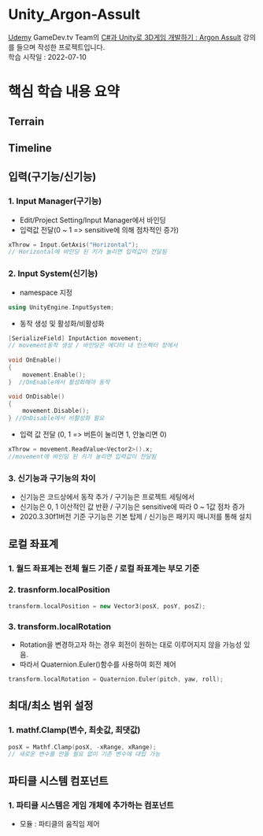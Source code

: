 Unity_Argon-Assult
==================   
[Udemy](https://www.udemy.com/ "Udemy.com Link") GameDev.tv Team의 [C#과 Unity로 3D게임 개발하기 : Argon Assult](https://www.udemy.com/course/best-3d-c-unity/learn/lecture/28433658?start=0#overview, "Argon Assult Lecture Link") 강의를 들으며 작성한 프로젝트입니다.   
학습 시작일 : 2022-07-10

# 핵심 학습 내용 요약
## Terrain
## Timeline
## 입력(구기능/신기능)
### 1. Input Manager(구기능)
* Edit/Project Setting/Input Manager에서 바인딩
* 입력값 전달(0 ~ 1 => sensitive에 의해 점차적인 증가)
```c++
xThrow = Input.GetAxis("Horizontal");
// Horizontal에 바인딩 된 키가 눌리면 입력값이 전달됨
```   
### 2. Input System(신기능)
* namespace 지정
```c++
using UnityEngine.InputSystem;
```
* 동작 생성 및 활성화/비활성화
``` c++
[SerializeField] InputAction movement;
// movement동작 생성 / 바인딩은 에디터 내 인스펙터 창에서
    
void OnEnable()
{
    movement.Enable();
}  //OnEnable에서 활성화해야 동작

void OnDisable()
{
    movement.Disable();
} //OnDisable에서 비활성화 필요
```
* 입력 값 전달 (0, 1 => 버튼이 눌리면 1, 안눌리면 0)
```c++
xThrow = movement.ReadValue<Vector2>().x;
//movement에 바인딩 된 키가 눌리면 입력값이 전달됨
``` 
### 3. 신기능과 구기능의 차이
* 신기능은 코드상에서 동작 추가 / 구기능은 프로젝트 세팅에서
* 신기능은 0, 1 이산적인 값 반환 / 구기능은 sensitive에 따라 0 ~ 1값 점차 증가 
* 2020.3.30f1버전 기준 구기능은 기본 탑제 / 신기능은 패키지 매니저를 통해 설치

## 로컬 좌표계
### 1. 월드 좌표계는 전체 월드 기준 / 로컬 좌표계는 부모 기준   
### 2. trasnform.localPosition
```c++
transform.localPosition = new Vector3(posX, posY, posZ);
```
### 3. transform.localRotation   
* Rotation을 변경하고자 하는 경우 회전이 원하는 대로 이루어지지 않을 가능성 있음.
* 따라서 Quaternion.Euler()함수를 사용하여 회전 제어
```c++
transform.localRotation = Quaternion.Euler(pitch, yaw, roll);
```

## 최대/최소 범위 설정   
### 1. mathf.Clamp(변수, 최솟값, 최댓값)   
```c++
posX = Mathf.Clamp(posX, -xRange, xRange);
// 새로운 변수를 만들 필요 없이 기존 변수에 대입 가능
```
## 파티클 시스템 컴포넌트
### 1. 파티클 시스템은 게임 개체에 추가하는 컴포넌트
- 모듈 : 파티클의 움직임 제어